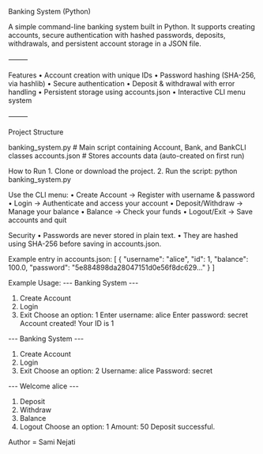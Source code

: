 Banking System (Python)

A simple command-line banking system built in Python.
It supports creating accounts, secure authentication with hashed passwords, deposits, withdrawals, and persistent account storage in a JSON file.

⸻

Features
	•	Account creation with unique IDs
	•	Password hashing (SHA-256, via hashlib)
	•	Secure authentication
	•	Deposit & withdrawal with error handling
	•	Persistent storage using accounts.json
	•	Interactive CLI menu system

⸻

Project Structure

banking_system.py   # Main script containing Account, Bank, and BankCLI classes
accounts.json       # Stores accounts data (auto-created on first run)

How to Run
	1.	Clone or download the project.
	2.	Run the script: python banking_system.py

Use the CLI menu:
	•	Create Account → Register with username & password
	•	Login → Authenticate and access your account
	•	Deposit/Withdraw → Manage your balance
	•	Balance → Check your funds
	•	Logout/Exit → Save accounts and quit

Security
	•	Passwords are never stored in plain text.
	•	They are hashed using SHA-256 before saving in accounts.json.

Example entry in accounts.json:
[
    {
        "username": "alice",
        "id": 1,
        "balance": 100.0,
        "password": "5e884898da28047151d0e56f8dc629..."
    }
]

Example Usage:
--- Banking System ---
1. Create Account
2. Login
3. Exit
Choose an option: 1
Enter username: alice
Enter password: secret
Account created! Your ID is 1

--- Banking System ---
1. Create Account
2. Login
3. Exit
Choose an option: 2
Username: alice
Password: secret

--- Welcome alice ---
1. Deposit
2. Withdraw
3. Balance
4. Logout
Choose an option: 1
Amount: 50
Deposit successful.

Author = Sami Nejati
